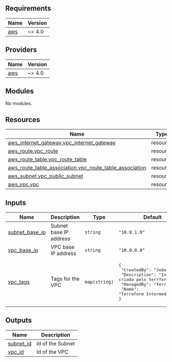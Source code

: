 <!-- BEGIN_TF_DOCS -->
## Requirements

| Name | Version |
|------|---------|
| <a name="requirement_aws"></a> [aws](#requirement\_aws) | ~> 4.0 |

## Providers

| Name | Version |
|------|---------|
| <a name="provider_aws"></a> [aws](#provider\_aws) | ~> 4.0 |

## Modules

No modules.

## Resources

| Name | Type |
|------|------|
| [aws_internet_gateway.vpc_internet_gateway](https://registry.terraform.io/providers/hashicorp/aws/latest/docs/resources/internet_gateway) | resource |
| [aws_route.vpc_route](https://registry.terraform.io/providers/hashicorp/aws/latest/docs/resources/route) | resource |
| [aws_route_table.vpc_route_table](https://registry.terraform.io/providers/hashicorp/aws/latest/docs/resources/route_table) | resource |
| [aws_route_table_association.vpc_route_table_association](https://registry.terraform.io/providers/hashicorp/aws/latest/docs/resources/route_table_association) | resource |
| [aws_subnet.vpc_public_subnet](https://registry.terraform.io/providers/hashicorp/aws/latest/docs/resources/subnet) | resource |
| [aws_vpc.vpc](https://registry.terraform.io/providers/hashicorp/aws/latest/docs/resources/vpc) | resource |

## Inputs

| Name | Description | Type | Default | Required |
|------|-------------|------|---------|:--------:|
| <a name="input_subnet_base_ip"></a> [subnet\_base\_ip](#input\_subnet\_base\_ip) | Subnet base IP address | `string` | `"10.0.1.0"` | no |
| <a name="input_vpc_base_ip"></a> [vpc\_base\_ip](#input\_vpc\_base\_ip) | VPC base IP address | `string` | `"10.0.0.0"` | no |
| <a name="input_vpc_tags"></a> [vpc\_tags](#input\_vpc\_tags) | Tags for the VPC | `map(string)` | <pre>{<br>  "CreatedBy": "João Frois",<br>  "Description": "Instancia criada pelo terrform",<br>  "ManagedBy": "Terraform",<br>  "Name": "Terraform Intermediario"<br>}</pre> | no |

## Outputs

| Name | Description |
|------|-------------|
| <a name="output_subnet_id"></a> [subnet\_id](#output\_subnet\_id) | Id of the Subnet |
| <a name="output_vpc_id"></a> [vpc\_id](#output\_vpc\_id) | Id of the VPC |
<!-- END_TF_DOCS -->